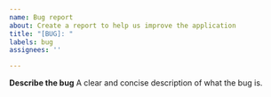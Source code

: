 ```yaml
---
name: Bug report
about: Create a report to help us improve the application
title: "[BUG]: "
labels: bug
assignees: ''

---
```


**Describe the bug**
A clear and concise description of what the bug is.
